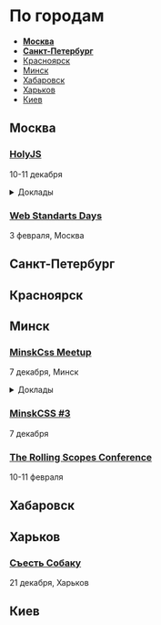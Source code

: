 # По городам

- **[Москва](#Москва)**
- **[Санкт-Петербург](#Санкт-Петербург)**
- [Красноярск](#Красноярск)
- [Минск](#Минск)
- [Хабаровск](#Хабаровск)
- [Харьков](#Харьков)
- [Киев](#Киев)

## Москва

### [HolyJS](https://holyjs-moscow.ru/)

10-11 декабря

<details>
  <summary>Доклады</summary>

  - «The Post JavaScript Apocalypse», Douglas Crockford
  - «Managing Asynchronicity with RQ», Douglas Crockford
  - «New Adventures in Responsive Web Design», Виталий Фридман
  - «Big Bang Redesign: Smashing Magazine’s 2017 Relaunch, a Case Study», Виталий Фридман
  - «Better, faster, stronger — getting more from the web platform», Martin Splitt
  - «/Reg(exp){2}lained/: Demystifying Regular Expressions», Lea Verou
  - «Bending time with Schedulers and RxJS 5», Gerard Sans
  - «HyperDB — a scalable key-value store», Mathias Buus Madsen
  - «Testing serverless applications», Slobodan Stojanovic

</details>

### [Web Standarts Days](https://wsd.events/2018/02/03/)

3 февраля, Москва

<!--
 -->
## Санкт-Петербург

<!--
 -->

## Красноярск

<!--
 -->
## Минск

### [MinskCss Meetup](https://minskcss.timepad.ru/event/604963/)

7 декабря, Минск

<details>
  <summary>Доклады</summary>
  
  - "Распечатай мне курсач. На CSS" Никита Дубко
  - "Оценка фронтенда: перестаем тыкать пальцем в небо" Александра Шинкевич
  - "Солидный фронтенд" Павел Богатырев

</details>

### [MinskCSS #3](https://www.facebook.com/groups/MinskCSS/)

7 декабря

### [The Rolling Scopes Conference](https://2018.conf.rollingscopes.com/)

10-11 февраля

<!--
 -->

 ## Хабаровск

<!--
 -->

## Харьков

### [Съесть Собаку](https://eatdog.com.ua/#poster)

21 декабря, Харьков
<!--
 -->
## Киев

<!--
-->